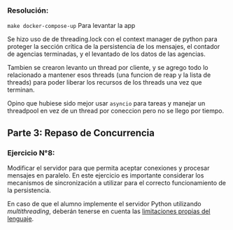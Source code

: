 ### Resolución:
`make docker-compose-up` Para levantar la app

Se hizo uso de de threading.lock con el context manager de python para proteger la sección crítica de la persistencia de los mensajes, el contador de agencias terminadas, y el levantado de los datos de las agencias.

Tambien se crearon levanto un thread por cliente, y se agrego todo lo relacionado a mantener esos threads (una funcion de reap y la lista de threads) para poder liberar los recursos de los threads una vez que terminan.

Opino que hubiese sido mejor usar `asyncio` para tareas y manejar un threadpool en vez de un thread por coneccion pero no se llego por tiempo.

## Parte 3: Repaso de Concurrencia

### Ejercicio N°8:
Modificar el servidor para que permita aceptar conexiones y procesar mensajes en paralelo.
En este ejercicio es importante considerar los mecanismos de sincronización a utilizar para el correcto funcionamiento de la persistencia.

En caso de que el alumno implemente el servidor Python utilizando _multithreading_,  deberán tenerse en cuenta las [limitaciones propias del lenguaje](https://wiki.python.org/moin/GlobalInterpreterLock).


